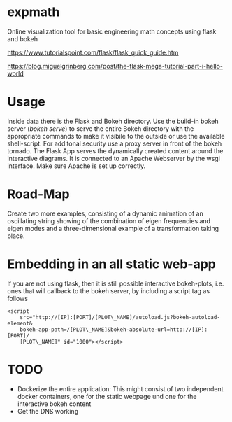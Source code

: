 # expmath
Online visualization tool for basic engineering math concepts using flask and bokeh

https://www.tutorialspoint.com/flask/flask_quick_guide.htm

https://blog.miguelgrinberg.com/post/the-flask-mega-tutorial-part-i-hello-world

# Usage
Inside data there is the Flask and Bokeh directory. Use the build-in bokeh
server (*bokeh serve*) to serve the entire Bokeh directory with the appropriate
commands to make it visibile to the outside or use the available shell-script.
For additonal security use a proxy server in front of the bokeh tornado. The
Flask App serves the dynamically created content around the interactive
diagrams. It is connected to an Apache Webserver by the wsgi interface. Make
sure Apache is set up correctly.

# Road-Map
Create two more examples, consisting of a dynamic animation of an oscillating
string showing of the combination of eigen frequencies and eigen modes and a
three-dimensional example of a transformation taking place.

# Embedding in an all static web-app
If you are not using flask, then it is still possible interactive bokeh-plots,
i.e. ones that will callback to the bokeh server, by including a script tag as
follows
    
    <script
        src="http://[IP]:[PORT]/[PLOT\_NAME]/autoload.js?bokeh-autoload-element&
        bokeh-app-path=/[PLOT\_NAME]&bokeh-absolute-url=http://[IP]:[PORT]/
        [PLOT\_NAME]" id="1000"></script>

# TODO
* Dockerize the entire application: This might consist of two independent docker
  containers, one for the static webpage und one for the interactive bokeh
  content
* Get the DNS working


